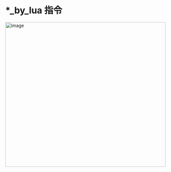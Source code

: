 # *_by_lua 指令
<img width="502" height="455" alt="image" src="https://github.com/user-attachments/assets/20a272f3-33fe-4d30-b717-5d52ed8f936d" />
